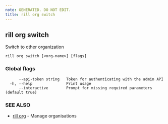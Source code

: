 ```yaml
---
note: GENERATED. DO NOT EDIT.
title: rill org switch
---
```

## rill org switch

Switch to other organization

```
rill org switch [<org-name>] [flags]
```

### Global flags

```
      --api-token string   Token for authenticating with the admin API
  -h, --help               Print usage
      --interactive        Prompt for missing required parameters (default true)
```

### SEE ALSO

* [rill org](org.md)	 - Manage organisations

